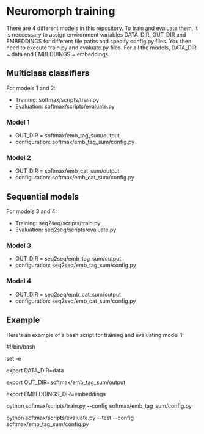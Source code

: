 # Neuromorph training

There are 4 different models in this repository. To train and evaluate them, it is neccessary to assign
environment variables DATA\_DIR, OUT\_DIR and EMBEDDINGS for different file paths and specify config.py files.
You then need to execute train.py and evaluate.py files. For all the models, DATA_DIR = data and EMBEDDINGS = embeddings.

## Multiclass classifiers

For models 1 and 2:

* Training: softmax/scripts/train.py
* Evaluation: softmax/scripts/evaluate.py

### Model 1

* OUT\_DIR = softmax/emb\_tag\_sum/output
* configuration: softmax/emb\_tag\_sum/config.py

### Model 2

* OUT\_DIR = softmax/emb\_cat\_sum/output
* configuration: softmax/emb\_cat\_sum/config.py

## Sequential models

For models 3 and 4:

* Training: seq2seq/scripts/train.py
* Evaluation: seq2seq/scripts/evaluate.py

### Model 3

* OUT\_DIR = seq2seq/emb\_tag\_sum/output
* configuration: seq2seq/emb\_tag\_sum/config.py

### Model 4

* OUT\_DIR = seq2seq/emb\_cat\_sum/output
* configuration: seq2seq/emb\_cat\_sum/config.py

## Example

Here's an example of a bash script for training and evaluating model 1:

\#!/bin/bash

set -e

export DATA\_DIR=data

export OUT\_DIR=softmax/emb\_tag\_sum/output

export EMBEDDINGS_DIR=embeddings

python softmax/scripts/train.py --config softmax/emb_tag_sum/config.py

python softmax/scripts/evaluate.py --test --config softmax/emb\_tag\_sum/config.py
